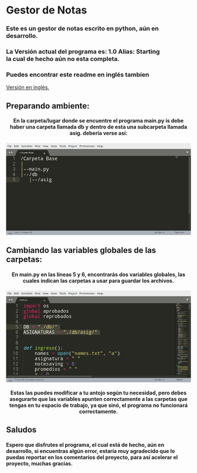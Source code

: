 <h1>
	Gestor de Notas
</h1>
<h3>
	Este es un gestor de notas escrito en python, aún en desarrollo.
</h3>
<h3>
	La Versión actual del programa es: 1.0 Alias: Starting <br> la cual de hecho aún no esta completa.
</h3>

<h3>
	Puedes encontrar este readme en inglés tambíen
</h3>
<a href="">
	Versión en inglés.
</a>

<h2>
	Preparando ambiente:
</h2>

<h4 align="center">
	En la carpeta/lugar donde se encuentre el programa <b>main.py</b> is
	debe haber una carpeta llamada <b>db</b> y dentro de esta
	una subcarpeta llamada <b>asig</b>.
	debería verse así:
</h4>

<img align="center" src="https://github.com/Technopy311/Gestor-de-Notas/blob/main/estructura_carpetas.png" alt="Estructura de carpetas." style="width=455px;height=226px">

<h2>
	Cambiando las variables globales de las carpetas:
</h2>

<h4 align="center">
	En <b>main.py</b> en las líneas 5 y 6, encontrarás
	dos variables globales, las cuales indican 
	las carpetas a usar para guardar los archivos.
</h4>

<img align="center" src="https://github.com/Technopy311/Gestor-de-Notas/blob/main/variables_globales.png" alt="Variables globales." style="width=455px;height=226px">

<h4 align="center">
	Estas las puedes modificar a tu antojo según tu 
	necesidad, pero debes <b>asegurarte que las variables
	apunten correctamente a las carpetas</b> que tengas
	en tu espacio de trabajo, ya que <b>sinó, el 
  	programa no funcionará correctamente.</b>
</h4>

<h2>
	Saludos
</h2>

<h4>
	Espero que disfrutes el programa, 
	el cual <b>está de hecho, aún en desarrollo,</b>
	si encuentras algún error, estaría 
	muy agradecido que lo puedas reportar
	en los comentarios del proyecto, para así
	acelerar el proyecto, muchas gracias.
</h4>